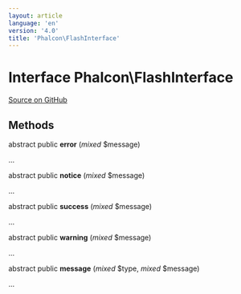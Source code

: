 ```yaml
---
layout: article
language: 'en'
version: '4.0'
title: 'Phalcon\FlashInterface'
---
```

# Interface **Phalcon\FlashInterface**

<a href="https://github.com/phalcon/cphalcon/tree/v4.0.0/phalcon/flashinterface.zep" class="btn btn-default btn-sm">Source on GitHub</a>

## Methods
abstract public  **error** (*mixed* $message)

...


abstract public  **notice** (*mixed* $message)

...


abstract public  **success** (*mixed* $message)

...


abstract public  **warning** (*mixed* $message)

...


abstract public  **message** (*mixed* $type, *mixed* $message)

...


